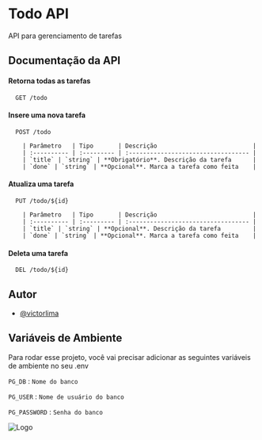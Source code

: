 
# Todo API

API para gerenciamento de tarefas


## Documentação da API

#### Retorna todas as tarefas

```http
  GET /todo
```
#### Insere uma nova tarefa

```http
  POST /todo
  
    | Parâmetro   | Tipo       | Descrição                           |
    | :---------- | :--------- | :---------------------------------- |
    | `title` | `string` | **Obrigatório**. Descrição da tarefa      |
    | `done` | `string` | **Opcional**. Marca a tarefa como feita    |
```
#### Atualiza uma tarefa

```http
  PUT /todo/${id}

    | Parâmetro   | Tipo       | Descrição                           |
    | :---------- | :--------- | :---------------------------------- |
    | `title` | `string` | **Opcional**. Descrição da tarefa         |
    | `done` | `string` | **Opcional**. Marca a tarefa como feita    |
```
#### Deleta uma tarefa

```http
  DEL /todo/${id}
```


## Autor

- [@victorlima](https://www.github.com/victorl1ma)


## Variáveis de Ambiente

Para rodar esse projeto, você vai precisar adicionar as seguintes variáveis de ambiente no seu .env

`PG_DB` : `Nome do banco`

`PG_USER` : `Nome de usuário do banco`

`PG_PASSWORD` : `Senha do banco`

![Logo](https://dev-to-uploads.s3.amazonaws.com/i/s15ubgod56c7butyt7eu.jpg)


